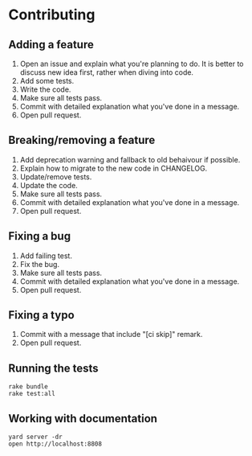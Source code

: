 # Contributing

## Adding a feature

1. Open an issue and explain what you're planning to do. It is better to discuss new idea first,
   rather when diving into code.
2. Add some tests.
3. Write the code.
4. Make sure all tests pass.
5. Commit with detailed explanation what you've done in a message.
6. Open pull request.

## Breaking/removing a feature

1. Add deprecation warning and fallback to old behaivour if possible.
2. Explain how to migrate to the new code in CHANGELOG.
3. Update/remove tests.
4. Update the code.
5. Make sure all tests pass.
6. Commit with detailed explanation what you've done in a message.
7. Open pull request.

## Fixing a bug

1. Add failing test.
2. Fix the bug.
3. Make sure all tests pass.
4. Commit with detailed explanation what you've done in a message.
5. Open pull request.

## Fixing a typo

1. Commit with a message that include "[ci skip]" remark.
2. Open pull request.

## Running the tests

```
rake bundle
rake test:all
```

## Working with documentation

```
yard server -dr
open http://localhost:8808

